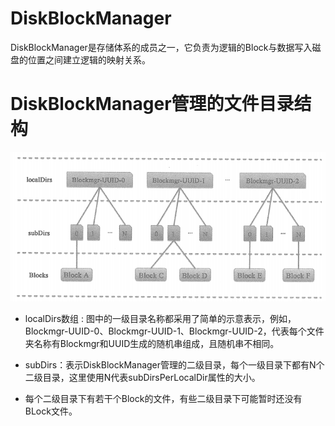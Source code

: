 # DiskBlockManager

DiskBlockManager是存储体系的成员之一，它负责为逻辑的Block与数据写入磁盘的位置之间建立逻辑的映射关系。

# DiskBlockManager管理的文件目录结构

![](_v_images/_1573008067_17605.png)


* localDirs数组 : 图中的一级目录名称都采用了简单的示意表示，例如，Blockmgr-UUID-0、Blockmgr-UUID-1、Blockmgr-UUID-2，代表每个文件夹名称有Blockmgr和UUID生成的随机串组成，且随机串不相同。

* subDirs：表示DiskBlockManager管理的二级目录，每个一级目录下都有N个二级目录，这里使用N代表subDirsPerLocalDir属性的大小。

* 每个二级目录下有若干个Block的文件，有些二级目录下可能暂时还没有BLock文件。